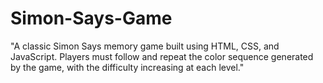 # Simon-Says-Game
"A classic Simon Says memory game built using HTML, CSS, and JavaScript. Players must follow and repeat the color sequence generated by the game, with the difficulty increasing at each level."

